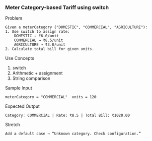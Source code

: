 ### Meter Category-based Tariff using switch

Problem

    Given a meterCategory ("DOMESTIC", "COMMERCIAL", "AGRICULTURE"):
    1. Use switch to assign rate:
        DOMESTIC → ₹6.0/unit
        COMMERCIAL → ₹8.5/unit
        AGRICULTURE → ₹3.0/unit
    2. Calculate total bill for given units.

Use Concepts

1. switch
2. Arithmetic + assignment
3. String comparison

Sample Input
  
    meterCategory = "COMMERCIAL"  units = 120  

Expected Output

    Category: COMMERCIAL | Rate: ₹8.5 | Total Bill: ₹1020.00  

Stretch

    Add a default case → “Unknown category. Check configuration.”